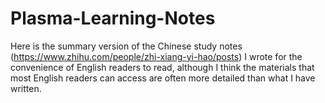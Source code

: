# Plasma-Learning-Notes
Here is the summary version of the Chinese study notes (https://www.zhihu.com/people/zhi-xiang-yi-hao/posts) I wrote for the convenience of English readers to read, although I think the materials that most English readers can access are often more detailed than what I have written.
